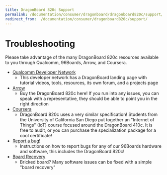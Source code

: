 ```yaml
---
title: DragonBoard 820c Support
permalink: /documentation/consumer/dragonboard/dragonboard820c/support/
redirect_from:  /documentation/consumer/dragonboard820c/support/
---
```

# Troubleshooting

Please take advantage of the many DragonBoard 820c resources available to you through Qualcomm, 96Boards, Arrow, and Coursera.

- [Qualcomm Developer Network](../support/)
   - This developer network has a DragonBoard landing page with tutorial videos, tools, resources, its own forum, and a projects page
- [Arrow](https://www.arrow.com)
   - Buy the DragonBoard 820c here! If you run into any issues, you can speak with a representative, they should be able to point you in the right direction
- [Coursera](https://www.coursera.org/specializations/internet-of-things)
   - DragonBoard 820c uses a very similar specification! Students from the University of California San Diego put together an "Internet of Things" (IoT) course focused around the DragonBoard 410c. It is free to audit, or you can purchase the specialization package for a cool certificate!
- [Report a bug!](../../../../Extras/Report_a_bug.md)
   - Instructions on how to report bugs for any of our 96Boards hardware and software, this includes the DragonBoard 820c!
- [Board Recovery](../installation/board-recovery.md)
   - Bricked board? Many software issues can be fixed with a simple "board recovery"
